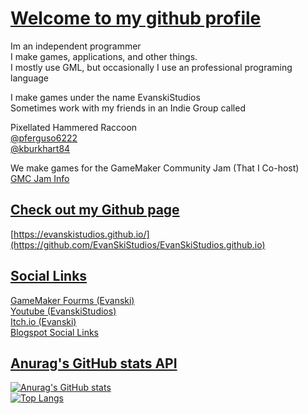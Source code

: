 # [Welcome to my github profile](https://github.com/EvanSkiStudios)
Im an independent programmer  
I make games, applications, and other things.  
I mostly use GML, but occasionally I use an professional programing language  

I make games under the name EvanskiStudios  
Sometimes work with my friends in an Indie Group called  

Pixellated Hammered Raccoon  
[@pferguso6222](https://github.com/pferguso6222)    
[@kburkhart84](https://github.com/kburkhart84)  


We make games for the GameMaker Community Jam (That I Co-host)  
[GMC Jam Info](https://forum.gamemaker.io/index.php?threads/gmc-jam-welcomes-you.35/)  

## [Check out my Github page](https://github.com/EvanSkiStudios)
[https://evanskistudios.github.io/](https://github.com/EvanSkiStudios/EvanSkiStudios.github.io)

## [Social Links](https://github.com/EvanSkiStudios)
[GameMaker Fourms (Evanski)](https://forum.gamemaker.io/index.php?members/evanski.28930/)    
[Youtube (EvanskiStudios)](https://www.youtube.com/channel/UCTggXbP12hlwtP2Q-lDkojQ)    
[Itch.io (Evanski)](https://evaccoon.itch.io/)    
[Blogspot Social Links](https://evanskistudios.blogspot.com/p/about.html)     

## [Anurag's GitHub stats API](https://github.com/anuraghazra/github-readme-stats)
[![Anurag's GitHub stats](https://evanskistudios-github-readme-stats.vercel.app/api?username=EvanSkiStudios&show_icons=true&rank_icon=github&theme=chartreuse-dark)](https://github.com/anuraghazra/github-readme-stats)    
[![Top Langs](https://evanskistudios-github-readme-stats.vercel.app/api/top-langs/?username=EvanSkiStudios&custom_title=Most%20Used%20Languages%20By%20Repo&exclude_repo=github-readme-stats&hide=yacc,glsl&size_weight=0&count_weight=1&theme=chartreuse-dark&layout=compact)](https://github.com/anuraghazra/github-readme-stats)

